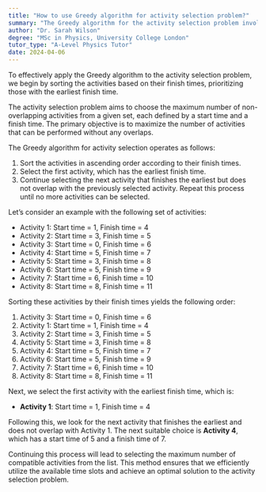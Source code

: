 ```yaml
---
title: "How to use Greedy algorithm for activity selection problem?"
summary: "The Greedy algorithm for the activity selection problem involves sorting activities by their finish times and selecting those with the earliest finish time to maximize the number of activities."
author: "Dr. Sarah Wilson"
degree: "MSc in Physics, University College London"
tutor_type: "A-Level Physics Tutor"
date: 2024-04-06
---
```


To effectively apply the Greedy algorithm to the activity selection problem, we begin by sorting the activities based on their finish times, prioritizing those with the earliest finish time.

The activity selection problem aims to choose the maximum number of non-overlapping activities from a given set, each defined by a start time and a finish time. The primary objective is to maximize the number of activities that can be performed without any overlaps.

The Greedy algorithm for activity selection operates as follows:
1. Sort the activities in ascending order according to their finish times.
2. Select the first activity, which has the earliest finish time.
3. Continue selecting the next activity that finishes the earliest but does not overlap with the previously selected activity. Repeat this process until no more activities can be selected.

Let’s consider an example with the following set of activities:

- Activity 1: Start time = $1$, Finish time = $4$
- Activity 2: Start time = $3$, Finish time = $5$
- Activity 3: Start time = $0$, Finish time = $6$
- Activity 4: Start time = $5$, Finish time = $7$
- Activity 5: Start time = $3$, Finish time = $8$
- Activity 6: Start time = $5$, Finish time = $9$
- Activity 7: Start time = $6$, Finish time = $10$
- Activity 8: Start time = $8$, Finish time = $11$

Sorting these activities by their finish times yields the following order:

1. Activity 3: Start time = $0$, Finish time = $6$
2. Activity 1: Start time = $1$, Finish time = $4$
3. Activity 2: Start time = $3$, Finish time = $5$
4. Activity 5: Start time = $3$, Finish time = $8$
5. Activity 4: Start time = $5$, Finish time = $7$
6. Activity 6: Start time = $5$, Finish time = $9$
7. Activity 7: Start time = $6$, Finish time = $10$
8. Activity 8: Start time = $8$, Finish time = $11$

Next, we select the first activity with the earliest finish time, which is:

- **Activity 1**: Start time = $1$, Finish time = $4$

Following this, we look for the next activity that finishes the earliest and does not overlap with Activity 1. The next suitable choice is **Activity 4**, which has a start time of $5$ and a finish time of $7$. 

Continuing this process will lead to selecting the maximum number of compatible activities from the list. This method ensures that we efficiently utilize the available time slots and achieve an optimal solution to the activity selection problem.
    